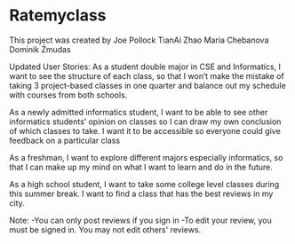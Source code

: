 # Ratemyclass


This project was created by 
Joe Pollock
TianAi Zhao
Maria Chebanova
Dominik Źmudas

Updated User Stories:
As a student double major in CSE and Informatics, I want to see the structure of each class, so that I won’t make the mistake of taking 3 project-based classes in one quarter and balance out my schedule with courses from both schools.

As a newly admitted informatics student, I want to be able to see other informatics students’ opinion on classes so I can draw my own conclusion of which classes to take. I want it to be accessible so everyone could give feedback on a particular class

As a freshman, I want to explore different majors especially informatics, so that I can make up my mind on what I want to learn and do in the future.

As a high school student, I want to take some college level classes during this summer break. I want to find a class that has the best reviews in my city.


Note:
-You can only post reviews if you sign in
-To edit your review, you must be signed in.  You may not edit others' reviews.  